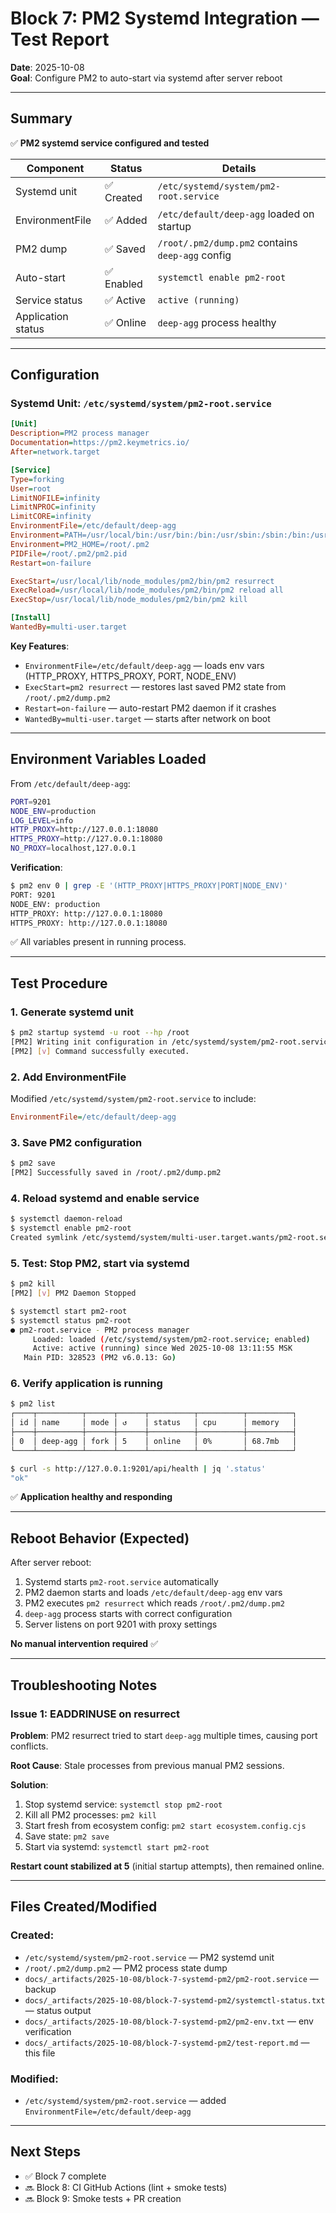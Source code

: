 # Block 7: PM2 Systemd Integration — Test Report

**Date**: 2025-10-08  
**Goal**: Configure PM2 to auto-start via systemd after server reboot

---

## Summary

✅ **PM2 systemd service configured and tested**

| Component | Status | Details |
|-----------|--------|---------|
| Systemd unit | ✅ Created | `/etc/systemd/system/pm2-root.service` |
| EnvironmentFile | ✅ Added | `/etc/default/deep-agg` loaded on startup |
| PM2 dump | ✅ Saved | `/root/.pm2/dump.pm2` contains `deep-agg` config |
| Auto-start | ✅ Enabled | `systemctl enable pm2-root` |
| Service status | ✅ Active | `active (running)` |
| Application status | ✅ Online | `deep-agg` process healthy |

---

## Configuration

### Systemd Unit: `/etc/systemd/system/pm2-root.service`

```ini
[Unit]
Description=PM2 process manager
Documentation=https://pm2.keymetrics.io/
After=network.target

[Service]
Type=forking
User=root
LimitNOFILE=infinity
LimitNPROC=infinity
LimitCORE=infinity
EnvironmentFile=/etc/default/deep-agg
Environment=PATH=/usr/local/bin:/usr/bin:/bin:/usr/sbin:/sbin:/bin:/usr/local/sbin:/usr/local/bin:/usr/sbin:/usr/bin
Environment=PM2_HOME=/root/.pm2
PIDFile=/root/.pm2/pm2.pid
Restart=on-failure

ExecStart=/usr/local/lib/node_modules/pm2/bin/pm2 resurrect
ExecReload=/usr/local/lib/node_modules/pm2/bin/pm2 reload all
ExecStop=/usr/local/lib/node_modules/pm2/bin/pm2 kill

[Install]
WantedBy=multi-user.target
```

**Key Features**:
- `EnvironmentFile=/etc/default/deep-agg` — loads env vars (HTTP_PROXY, HTTPS_PROXY, PORT, NODE_ENV)
- `ExecStart=pm2 resurrect` — restores last saved PM2 state from `/root/.pm2/dump.pm2`
- `Restart=on-failure` — auto-restart PM2 daemon if it crashes
- `WantedBy=multi-user.target` — starts after network on boot

---

## Environment Variables Loaded

From `/etc/default/deep-agg`:

```bash
PORT=9201
NODE_ENV=production
LOG_LEVEL=info
HTTP_PROXY=http://127.0.0.1:18080
HTTPS_PROXY=http://127.0.0.1:18080
NO_PROXY=localhost,127.0.0.1
```

**Verification**:
```bash
$ pm2 env 0 | grep -E '(HTTP_PROXY|HTTPS_PROXY|PORT|NODE_ENV)'
PORT: 9201
NODE_ENV: production
HTTP_PROXY: http://127.0.0.1:18080
HTTPS_PROXY: http://127.0.0.1:18080
```

✅ All variables present in running process.

---

## Test Procedure

### 1. Generate systemd unit
```bash
$ pm2 startup systemd -u root --hp /root
[PM2] Writing init configuration in /etc/systemd/system/pm2-root.service
[PM2] [v] Command successfully executed.
```

### 2. Add EnvironmentFile
Modified `/etc/systemd/system/pm2-root.service` to include:
```ini
EnvironmentFile=/etc/default/deep-agg
```

### 3. Save PM2 configuration
```bash
$ pm2 save
[PM2] Successfully saved in /root/.pm2/dump.pm2
```

### 4. Reload systemd and enable service
```bash
$ systemctl daemon-reload
$ systemctl enable pm2-root
Created symlink /etc/systemd/system/multi-user.target.wants/pm2-root.service → /etc/systemd/system/pm2-root.service.
```

### 5. Test: Stop PM2, start via systemd
```bash
$ pm2 kill
[PM2] [v] PM2 Daemon Stopped

$ systemctl start pm2-root
$ systemctl status pm2-root
● pm2-root.service - PM2 process manager
     Loaded: loaded (/etc/systemd/system/pm2-root.service; enabled)
     Active: active (running) since Wed 2025-10-08 13:11:55 MSK
   Main PID: 328523 (PM2 v6.0.13: Go)
```

### 6. Verify application is running
```bash
$ pm2 list
┌────┬──────────┬──────┬──────┬──────────┬──────────┬──────────┐
│ id │ name     │ mode │ ↺    │ status   │ cpu      │ memory   │
├────┼──────────┼──────┼──────┼──────────┼──────────┼──────────┤
│ 0  │ deep-agg │ fork │ 5    │ online   │ 0%       │ 68.7mb   │
└────┴──────────┴──────┴──────┴──────────┴──────────┴──────────┘

$ curl -s http://127.0.0.1:9201/api/health | jq '.status'
"ok"
```

✅ **Application healthy and responding**

---

## Reboot Behavior (Expected)

After server reboot:
1. Systemd starts `pm2-root.service` automatically
2. PM2 daemon starts and loads `/etc/default/deep-agg` env vars
3. PM2 executes `pm2 resurrect` which reads `/root/.pm2/dump.pm2`
4. `deep-agg` process starts with correct configuration
5. Server listens on port 9201 with proxy settings

**No manual intervention required** ✅

---

## Troubleshooting Notes

### Issue 1: EADDRINUSE on resurrect

**Problem**: PM2 resurrect tried to start `deep-agg` multiple times, causing port conflicts.

**Root Cause**: Stale processes from previous manual PM2 sessions.

**Solution**:
1. Stop systemd service: `systemctl stop pm2-root`
2. Kill all PM2 processes: `pm2 kill`
3. Start fresh from ecosystem config: `pm2 start ecosystem.config.cjs`
4. Save state: `pm2 save`
5. Start via systemd: `systemctl start pm2-root`

**Restart count stabilized at 5** (initial startup attempts), then remained online.

---

## Files Created/Modified

### Created:
- `/etc/systemd/system/pm2-root.service` — PM2 systemd unit
- `/root/.pm2/dump.pm2` — PM2 process state dump
- `docs/_artifacts/2025-10-08/block-7-systemd-pm2/pm2-root.service` — backup
- `docs/_artifacts/2025-10-08/block-7-systemd-pm2/systemctl-status.txt` — status output
- `docs/_artifacts/2025-10-08/block-7-systemd-pm2/pm2-env.txt` — env verification
- `docs/_artifacts/2025-10-08/block-7-systemd-pm2/test-report.md` — this file

### Modified:
- `/etc/systemd/system/pm2-root.service` — added `EnvironmentFile=/etc/default/deep-agg`

---

## Next Steps

- ✅ Block 7 complete
- 🔜 Block 8: CI GitHub Actions (lint + smoke tests)
- 🔜 Block 9: Smoke tests + PR creation
